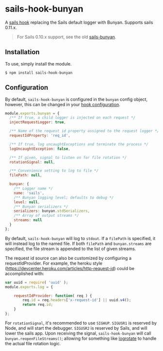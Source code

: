 # sails-hook-bunyan

A [sails hook][] replacing the Sails default logger with Bunyan. Supports sails
0.11.x.

> For Sails 0.10.x support, see the old [sails-bunyan][].

## Installation

To use, simply install the module.

```
$ npm install sails-hook-bunyan
```

## Configuration

By default, `sails-hook-bunyan` is configured in the `bunyan` config object,
however, this can be changed in your [hook configuration][].

```JavaScript
module.exports.bunyan = {
  /** If true, a child logger is injected on each request */
  injectRequestLogger: true,

  /** Name of the request id property assigned to the request logger */
  requestIdProperty: 'req_id',

  /** If true, log uncaughtExceptions and terminate the process */
  logUncaughtException: false,

  /** If given, signal to listen on for file rotation */
  rotationSignal: null,

  /** Convenience setting to log to file */
  filePath: null,

  bunyan: {
    /** Logger name */
    name: 'sails',
    /** Bunyan logging level; defaults to debug */
    level: null,
    /** Bunyan serializers */
    serializers: bunyan.stdSerializers,
    /** Array of output streams */
    streams: null
  }
};
```

By default, `sails-hook-bunyan` will log to `stdout`. If a `filePath` is
specified, it will instead log to the named file. If both `filePath` and
`bunyan.streams` are specified, the file stream is appended to the list of given
streams.

The request id source can also be customized by configuring a requestIdProvider.
For example, the heroku style (https://devcenter.heroku.com/articles/http-request-id)
could be accomplished with:

```js
var uuid = require( 'uuid' );
module.exports.log = {

    requestIdProvider: function( req ) {
        req.id = req.headers['x-request-id'] || uuid.v4();
        return req.id;
    }
};
```

For `rotationSignal`, it's recommended to use `SIGHUP`. `SIGUSR1` is reserved
by Node, and will start the debugger. `SIGUSR2` is reserved by Sails, and will
lower the sails app. Upon receiving the signal, `sails-hook-bunyan` will call
`bunyan.reopenFileStreams()`; allowing for something like [logrotate][] to
handle the actual file rotation logic.

 [sails hook]: http://sailsjs.org/#!/documentation/concepts/extending-sails/Hooks
 [sails-bunyan]: https://github.com/building5/sails-bunyan
 [hook configuration]: http://sailsjs.org/#!/documentation/concepts/extending-sails/Hooks/usinghooks.html?q=changing-the-way-sails-loads-an-installable-hook
 [logrotate]: http://linux.die.net/man/8/logrotate
